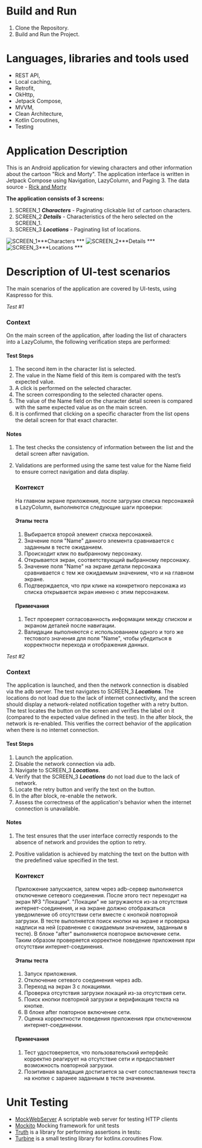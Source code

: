 # Build and Run

1. Clone the Repository.
2. Build and Run the Project.

# Languages, libraries and tools used

* REST API,
* Local caching,
* Retrofit,
* OkHttp,
* Jetpack Compose,
* MVVM,
* Clean Architecture,
* Kotlin Coroutines,
* Testing

# Application Description

This is an Android application for viewing characters and other information about the cartoon
"Rick and Morty".
The application interface is written in Jetpack Compose using Navigation, LazyColumn, and Paging 3.
The data source - [Rick and Morty](https://rickandmortyapi.com)

**The application consists of 3 screens:**

1. SCREEN_1 ***Characters*** - Paginating clickable list of cartoon characters.
2. SCREEN_2 ***Details*** - Characteristics of the hero selected on the SCREEN_1.
3. SCREEN_3 ***Locations*** - Paginating list of locations.

![SCREEN_1***Characters
***](C:\Users\PC\AndroidStudioProjects\GITHUB\RickMortyComposeApp_Testing\Screenshot_1.jpg)
![SCREEN_2***Details
***](C:\Users\PC\AndroidStudioProjects\GITHUB\RickMortyComposeApp_Testing\Screenshot_2.jpg)
![SCREEN_3***Locations
***](C:\Users\PC\AndroidStudioProjects\GITHUB\RickMortyComposeApp_Testing\Screenshot_3.jpg)

# Description of UI-test scenarios

The main scenarios of the application are covered by UI-tests, using Kaspresso for this.

*Test #1*

### Context

On the main screen of the application, after loading the list of characters into a LazyColumn,
the following verification steps are performed:

#### Test Steps

1. The second item in the character list is selected.
2. The value in the Name field of this item is compared with the test’s expected value.
3. A click is performed on the selected character.
4. The screen corresponding to the selected character opens.
5. The value of the Name field on the character detail screen is compared with the same expected
   value as on the main screen.
6. It is confirmed that clicking on a specific character from the list opens the detail screen for
   that exact character.

#### Notes

1. The test checks the consistency of information between the list and the detail screen
   after navigation.
2. Validations are performed using the same test value for the Name field to ensure correct
   navigation and data display.

   ### Контекст
   На главном экране приложения, после загрузки списка персонажей в LazyColumn,
   выполняются следующие шаги проверки:
   #### Этапы теста
    1. Выбирается второй элемент списка персонажей.
    2. Значение поля "Name" данного элемента сравнивается с заданным в тесте ожиданием.
    3. Происходит клик по выбранному персонажу.
    4. Открывается экран, соответствующий выбранному персонажу.
    5. Значение поля "Name" на экране детали персонажа сравнивается с тем же ожидаемым значением,
       что и на главном экране.
    6. Подтверждается, что при клике на конкретного персонажа из списка открывается экран именно
       с этим персонажем.
   #### Примечания
    1. Тест проверяет согласованность информации между списком и экраном деталей после навигации.
    2. Валидации выполняются с использованием одного и того же тестового значения для поля "Name",
       чтобы убедиться в корректности перехода и отображения данных.

*Test #2*

### Context

The application is launched, and then the network connection is disabled via the adb server.
The test navigates to SCREEN_3 ***Locations***. The locations do not load due to the lack of
internet connectivity, and the screen should display a network-related notification together with
a retry button. The test locates the button on the screen and verifies the label on it
(compared to the expected value defined in the test).
In the after block, the network is re-enabled. This verifies the correct behavior
of the application when there is no internet connection.

#### Test Steps

1. Launch the application.
2. Disable the network connection via adb.
3. Navigate to SCREEN_3 ***Locations***.
4. Verify that the SCREEN_3 ***Locations*** do not load due to the lack of network.
5. Locate the retry button and verify the text on the button.
6. In the after block, re-enable the network.
7. Assess the correctness of the application's behavior when the internet connection is unavailable.

#### Notes

1. The test ensures that the user interface correctly responds to the absence of network and
   provides the option to retry.
2. Positive validation is achieved by matching the text on the button with the predefined value
   specified in the test.

   ### Контекст
   Приложение запускается, затем через adb-сервер выполняется отключение сетевого соединения.
   После этого тест переходит на экран №3 "Локации". "Локации" не загружаются из-за отсутствия
   интернет-соединения, и на экране должно отображаться уведомление об отсутствии сети вместе
   с кнопкой повторной загрузки. В тесте выполняется поиск кнопки на экране и проверка надписи
   на ней (сравнение с ожидаемым значением, заданным в тесте). В блоке "after" выполняется
   повторное включение сети. Таким образом проверяется корректное поведение приложения при
   отсутствии интернет-соединения.

   #### Этапы теста
    1. Запуск приложения.
    2. Отключение сетевого соединения через adb.
    3. Переход на экран 3 с локациями.
    4. Проверка отсутствия загрузки локаций из-за отсутствия сети.
    5. Поиск кнопки повторной загрузки и верификация текста на кнопке.
    6. В блоке after повторное включение сети.
    7. Оценка корректности поведения приложения при отключенном интернет-соединении.

   #### Примечания
    1. Тест удостоверяется, что пользовательский интерфейс корректно реагирует на отсутствие сети
       и предоставляет возможность повторной загрузки.
    2. Позитивная валидация достигается за счет сопоставления текста на кнопке с заранее заданным
       в тесте значением.

# Unit Testing

- [MockWebServer](https://github.com/square/okhttp/tree/master/mockwebserver)
  A scriptable web server for testing HTTP clients
- [Mockito](https://site.mockito.org/) Mocking framework for unit tests
- [Truth](https://truth.dev/) is a library for performing assertions in tests:
- [Turbine](https://github.com/cashapp/turbine) is a small testing library for kotlinx.coroutines
  Flow.